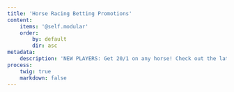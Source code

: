 ```yaml
---
title: 'Horse Racing Betting Promotions'
content:
    items: '@self.modular'
    order:
        by: default
        dir: asc
metadata:
    description: 'NEW PLAYERS: Get 20/1 on any horse! Check out the latest sign-up offers, wagering bonuses &amp; online contests.'
process:
    twig: true
    markdown: false
---
```


